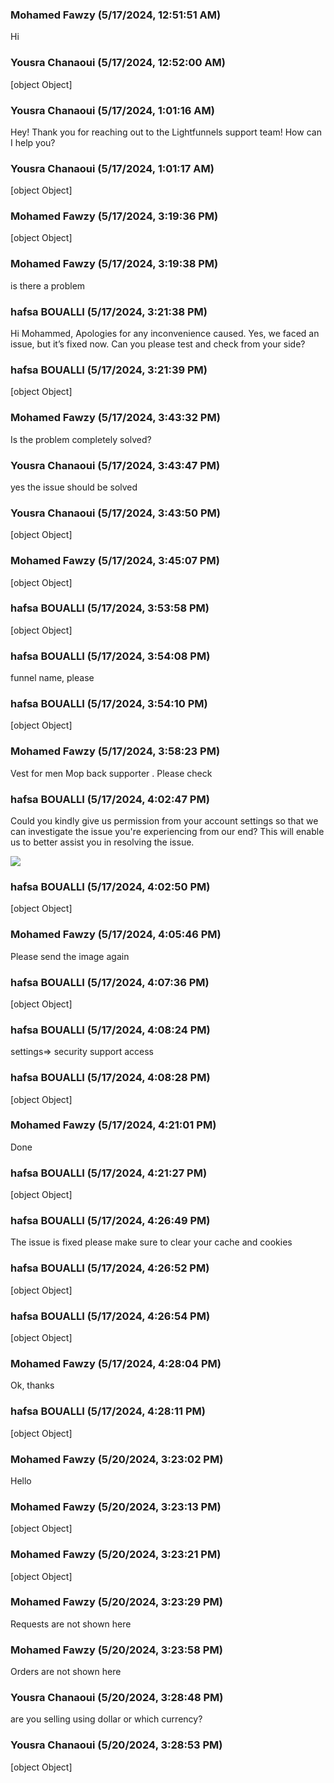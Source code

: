 ### Mohamed Fawzy (5/17/2024, 12:51:51 AM)

Hi

### Yousra Chanaoui (5/17/2024, 12:52:00 AM)

[object Object]

### Yousra Chanaoui (5/17/2024, 1:01:16 AM)

Hey!
Thank you for reaching out to the Lightfunnels support team! How can I help you?

### Yousra Chanaoui (5/17/2024, 1:01:17 AM)

[object Object]

### Mohamed Fawzy (5/17/2024, 3:19:36 PM)

[object Object]

### Mohamed Fawzy (5/17/2024, 3:19:38 PM)

is there a problem

### hafsa BOUALLI (5/17/2024, 3:21:38 PM)

Hi Mohammed, 
Apologies for any inconvenience caused. Yes, we faced an issue, but it’s fixed now. Can you please test and check from your side?

### hafsa BOUALLI (5/17/2024, 3:21:39 PM)

[object Object]

### Mohamed Fawzy (5/17/2024, 3:43:32 PM)

Is the problem completely solved?

### Yousra Chanaoui (5/17/2024, 3:43:47 PM)

yes the issue should be solved

### Yousra Chanaoui (5/17/2024, 3:43:50 PM)

[object Object]

### Mohamed Fawzy (5/17/2024, 3:45:07 PM)

[object Object]

### hafsa BOUALLI (5/17/2024, 3:53:58 PM)

[object Object]

### hafsa BOUALLI (5/17/2024, 3:54:08 PM)

funnel name, please

### hafsa BOUALLI (5/17/2024, 3:54:10 PM)

[object Object]

### Mohamed Fawzy (5/17/2024, 3:58:23 PM)

Vest for men
Mop
back supporter
.
Please check

### hafsa BOUALLI (5/17/2024, 4:02:47 PM)

Could you kindly give us permission from your account settings so that we can investigate the issue you're experiencing from our end? This will enable us to better assist you in resolving the issue.


![](https://storage.crisp.chat/users/upload/operator/77cc42314787b400/d35cced9-c1a9-49e7-9b4b-827547_1r8fjjc.png)

### hafsa BOUALLI (5/17/2024, 4:02:50 PM)

[object Object]

### Mohamed Fawzy (5/17/2024, 4:05:46 PM)

Please send the image again

### hafsa BOUALLI (5/17/2024, 4:07:36 PM)

[object Object]

### hafsa BOUALLI (5/17/2024, 4:08:24 PM)

settings=> security support access

### hafsa BOUALLI (5/17/2024, 4:08:28 PM)

[object Object]

### Mohamed Fawzy (5/17/2024, 4:21:01 PM)

Done

### hafsa BOUALLI (5/17/2024, 4:21:27 PM)

[object Object]

### hafsa BOUALLI (5/17/2024, 4:26:49 PM)

The issue is fixed please make sure to clear your cache and cookies

### hafsa BOUALLI (5/17/2024, 4:26:52 PM)

[object Object]

### hafsa BOUALLI (5/17/2024, 4:26:54 PM)

[object Object]

### Mohamed Fawzy (5/17/2024, 4:28:04 PM)

Ok, thanks

### hafsa BOUALLI (5/17/2024, 4:28:11 PM)

[object Object]

### Mohamed Fawzy (5/20/2024, 3:23:02 PM)

Hello

### Mohamed Fawzy (5/20/2024, 3:23:13 PM)

[object Object]

### Mohamed Fawzy (5/20/2024, 3:23:21 PM)

[object Object]

### Mohamed Fawzy (5/20/2024, 3:23:29 PM)

Requests are not shown here

### Mohamed Fawzy (5/20/2024, 3:23:58 PM)

Orders are not shown here

### Yousra Chanaoui (5/20/2024, 3:28:48 PM)

are you selling using dollar or which currency?

### Yousra Chanaoui (5/20/2024, 3:28:53 PM)

[object Object]
